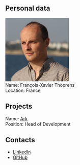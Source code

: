 ## Personal data
![thoorens photo](photo/xavier_thoorens.jpg)  
Name: François-Xavier Thoorens  
Location: France
## Projects 
Name: [Ark](../projects/ark.md)  
Position: Head of Development
## Contacts
* [LinkedIn](https://uk.linkedin.com/in/thoorens)
* [GitHub](https://github.com/fix)
